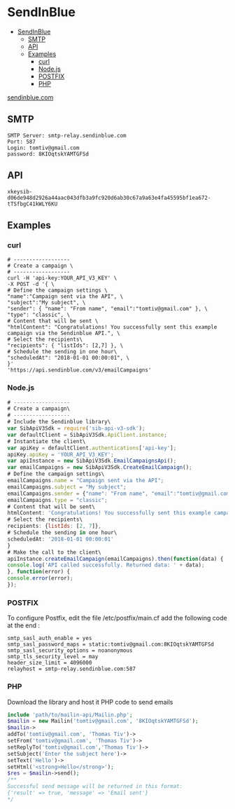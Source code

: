 # SendInBlue

- [SendInBlue](#sendinblue)
  - [SMTP](#smtp)
  - [API](#api)
  - [Examples](#examples)
    - [curl](#curl)
    - [Node.js](#nodejs)
    - [POSTFIX](#postfix)
    - [PHP](#php)

[sendinblue.com](https://app-smtp.sendinblue.com)

## SMTP

```smtp
SMTP Server: smtp-relay.sendinblue.com
Port: 587
Login: tomtiv@gmail.com
password: 8KIOqtskYAMTGFSd
```

## API

```send-tomtiv
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
```

## Examples

### curl

```shell
# ------------------
# Create a campaign \
# ------------------
curl -H 'api-key:YOUR_API_V3_KEY' \
-X POST -d '{ \
# Define the campaign settings \
"name":"Campaign sent via the API", \
"subject":"My subject", \
"sender": { "name": "From name", "email":"tomtiv@gmail.com" }, \
"type": "classic", \
# Content that will be sent \
"htmlContent": "Congratulations! You successfully sent this example campaign via the Sendinblue API.", \
# Select the recipients\
"recipients": { "listIds": [2,7] }, \
# Schedule the sending in one hour\
"scheduledAt": "2018-01-01 00:00:01", \
}'
'https://api.sendinblue.com/v3/emailCampaigns'
```

### Node.js

```javascript
# ------------------
# Create a campaign\
# ------------------
# Include the Sendinblue library\
var SibApiV3Sdk = require('sib-api-v3-sdk');
var defaultClient = SibApiV3Sdk.ApiClient.instance;
# Instantiate the client\
var apiKey = defaultClient.authentications['api-key'];
apiKey.apiKey = 'YOUR_API_V3_KEY';
var apiInstance = new SibApiV3Sdk.EmailCampaignsApi();
var emailCampaigns = new SibApiV3Sdk.CreateEmailCampaign();
# Define the campaign settings\
emailCampaigns.name = "Campaign sent via the API";
emailCampaigns.subject = "My subject";
emailCampaigns.sender = {"name": "From name", "email":"tomtiv@gmail.com"};
emailCampaigns.type = "classic";
# Content that will be sent\
htmlContent: 'Congratulations! You successfully sent this example campaign via the Sendinblue API.',
# Select the recipients\
recipients: {listIds: [2, 7]},
# Schedule the sending in one hour\
scheduledAt: '2018-01-01 00:00:01'
}
# Make the call to the client\
apiInstance.createEmailCampaign(emailCampaigns).then(function(data) {
console.log('API called successfully. Returned data: ' + data);
}, function(error) {
console.error(error);
});
```

### POSTFIX

To configure Postfix, edit the file /etc/postfix/main.cf
add the following code at the end :

```postfix
smtp_sasl_auth_enable = yes
smtp_sasl_password_maps = static:tomtiv@gmail.com:8KIOqtskYAMTGFSd
smtp_sasl_security_options = noanonymous
smtp_tls_security_level = may
header_size_limit = 4096000
relayhost = smtp-relay.sendinblue.com:587
```

### PHP

Download the library and host it
PHP code to send emails

```php
include 'path/to/mailin-api/Mailin.php';
$mailin = new Mailin('tomtiv@gmail.com', '8KIOqtskYAMTGFSd');
$mailin->
addTo('tomtiv@gmail.com', 'Thomas Tiv')->
setFrom('tomtiv@gmail.com', 'Thomas Tiv')->
setReplyTo('tomtiv@gmail.com','Thomas Tiv')->
setSubject('Enter the subject here')->
setText('Hello')->
setHtml('<strong>Hello</strong>');
$res = $mailin->send();
/**
Successful send message will be returned in this format:
{'result' => true, 'message' => 'Email sent'}
*/
```
